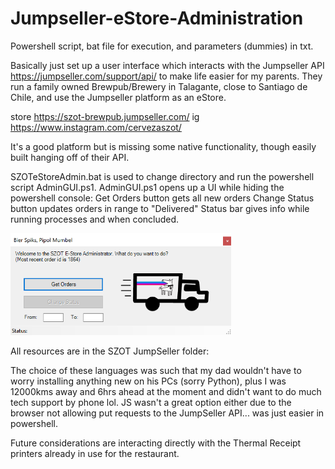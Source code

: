 # Jumpseller-eStore-Administration

Powershell script, bat file for execution, and parameters (dummies) in txt.

Basically just set up a user interface which interacts with the Jumpseller API https://jumpseller.com/support/api/ to make life easier for my parents.
They run a family owned Brewpub/Brewery in Talagante, close to Santiago de Chile, and use the Jumpseller platform as an eStore.

store https://szot-brewpub.jumpseller.com/ ig https://www.instagram.com/cervezaszot/

It's a good platform but is missing some native functionality, though easily built hanging off of their API. 

SZOTeStoreAdmin.bat is used to change directory and run the powershell script AdminGUI.ps1. 
AdminGUI.ps1 opens up a UI while hiding the powershell console:
  Get Orders button gets all new orders
  Change Status button updates orders in range to "Delivered"
  Status bar gives info while running processes and when concluded.

<img src="SZOT-jumpsellerAPI.png" width="70%" height="70%">


All resources are in the SZOT JumpSeller folder:

The choice of these languages was such that my dad wouldn't have to worry installing anything new on his PCs (sorry Python), plus I was 12000kms away and 6hrs ahead at the moment and didn't want to do much tech support by phone lol.
JS wasn't a great option either due to the browser not allowing put requests to the JumpSeller API... was just easier in powershell.

Future considerations are interacting directly with the Thermal Receipt printers already in use for the restaurant.
